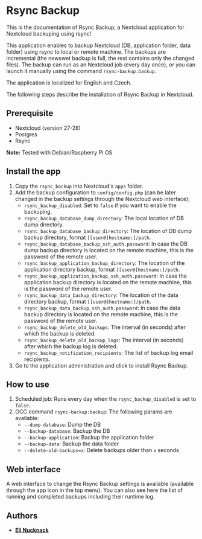 # Rsync Backup

This is the documentation of Rsync Backup, a Nextcloud application for Nextcloud backuping using rsync!

This application enables to backup Nextcloud (DB, application folder, data folder) using rsync to local or remote machine. The backups are incremental (the newswet backup is full, the rest contains only the changed files). The backup can run as an Nextcloud job (every day once), or you can launch it manually using the command `rsync-backup:backup`.

The application is localized for English and Czech.

The following steps describe the installation of Rsync Backup in Nextcloud.

## Prerequisite

- Nextcloud (version 27-28)
- Postgres
- Rsync

**Note:** Tested with Debian/Raspberry Pi OS

## Install the app

1. Copy the `rsync_backup` into Nextcloud's `apps` folder.
2. Add the backup configuration to `config/config.php` (can be later changed in the backup settings through the Nextcloud web interface):
   - `rsync_backup_disabled`: Set to `false` if you want to enable the backuping.
   - `rsync_backup_database_dump_directory`: The local location of DB dump directory.
   - `rsync_backup_database_backup_directory`: The location of DB dump backup directory, format `[[user@]hostname:]/path`.
   - `rsync_backup_database_backup_ssh_auth.password`: In case the DB dump backup directory is located on the remote machine, this is the password of the remote user.
   - `rsync_backup_application_backup_directory`: The location of the application directory backup, format `[[user@]hostname:]/path`.
   - `rsync_backup_application_backup_ssh_auth.password`: In case the application backup directory is located on the remote machine, this is the password of the remote user.
   - `rsync_backup_data_backup_directory`: The location of the data directory backup, format `[[user@]hostname:]/path`.
   - `rsync_backup_data_backup_ssh_auth.password`: In case the data backup directory is located on the remote machine, this is the password of the remote user.
   - `rsync_backup_delete_old_backups`: The interval (in seconds) after which the backup is deleted.
   - `rsync_backup_delete_old_backup_logs`: The interval (in seconds) after which the backup log is deleted.
   - `rsync_backup_notification_recipients`: The list of backup log email recipients.
3. Go to the application administration and click to install Rsync Backup.

## How to use

1. Scheduled job: Runs every day when the `rsync_backup_disabled` is set to `false`.
2. OCC command `rsync-backup:backup`: The following params are available:
   - `--dump-database`: Dump the DB
   - `--backup-database`: Backup the DB
   - `--backup-application`: Backup the application folder
   - `--backup-data`: Backup the data folder
   - `--delete-old-backups=x`: Delete backups older than `x` seconds

## Web interface

A web interface to change the Rsync Backup settings is available (available through the app icon in the top menu). You can also see here the list of running and completed backups including their runtime log.

## Authors

- [**Eli Nucknack**](mailto:eli.nucknack@gmail.com)
